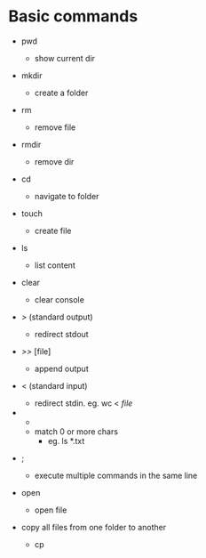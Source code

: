 # Basic commands

- pwd

  - show current dir

- mkdir

  - create a folder

- rm

  - remove file

- rmdir

  - remove dir

- cd

  - navigate to folder

- touch

  - create file

- ls

  - list content

- clear

  - clear console

- _>_ (standard output)

  - redirect stdout

- _>>_ [file]

  - append output

- < (standard input)

  - redirect stdin. eg. wc < _file_

- -
  * match 0 or more chars
    - eg. ls \*.txt
- ;

  - execute multiple commands in the same line

- open
  - open file

- copy all files from one folder to another
  - cp 


